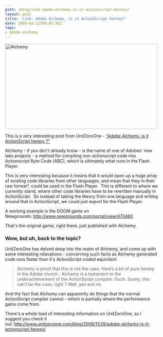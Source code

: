 ```yaml
---
path: /blog/link-adobe-alchemy-is-it-actionscript-heresy/
layout: post
title: 'Link: Adobe Alchemy, is it ActionScript heresy?'
date: 2009-03-12T08:05:56Z
tags:
- adobe-alchemy
---
```


<a href="http://www.newgrounds.com/portal/view/470460" target="_blank"><img class="alignnone size-full wp-image-796" title="Alchemy" src="/content/images/2009/03/alchemy.jpg" alt="Alchemy" width="500" height="280" /></a>

This is a very interesting post from UnitZeroOne - <a href="http://www.unitzeroone.com/blog/2008/11/28/adobe-alchemy-is-it-actionscript-heresy/" target="_blank">"Adobe Alchemy, is it ActionScript heresy ?"</a>

Alchemy - if you don't already know - is the name of one of Adobes' new labs projects - a method for compiling non-actionscript code into Actionscript Byte Code (ABC), which is ultimately what runs in the Flash Player.  

This is very interesting because it means that it would open up a huge array of existing code libraries from other languages, and mean that they in their raw format*, could be used in the Flash Player.  This is different to where we currently stand, where other code libraries have to be rewritten manually in ActionScript.  So instead of taking the theory from one language and writing around that in ActionScript, we could just export for the Flash Player.

A working example is the DOOM game on Newgrounds: <a href="http://www.newgrounds.com/portal/view/470460">http://www.newgrounds.com/portal/view/470460</a>

That's the original game, right there, just published with Alchemy.

<h3>Wow, but uh, back to the topic?</h3>
UnitZeroOne has delved deep into the realm of Alchemy, and come up with some interesting relavations - concerning such facts as Alchemy generated code runs faster than it's ActionScript-coded equivilant:
<blockquote>Alchemy is proof that this is not the case. Here’s a bit of pure heresy in the Adobe church : Alchemy is a testament to the underachievement of the ActionScript compiler. Ouch. Surely, this can’t be the case, right ? Well, yes and no.</blockquote>
And the fact that Alchemy can apparently do things that the normal ActionScript compiler cannot - which is partially where the performance gains come from.

There's a whole load of interesting information on UnitZeroOne, so I suggest you check it out: <a href="http://www.unitzeroone.com/blog/2008/11/28/adobe-alchemy-is-it-actionscript-heresy/">http://www.unitzeroone.com/blog/2008/11/28/adobe-alchemy-is-it-actionscript-heresy/</a>